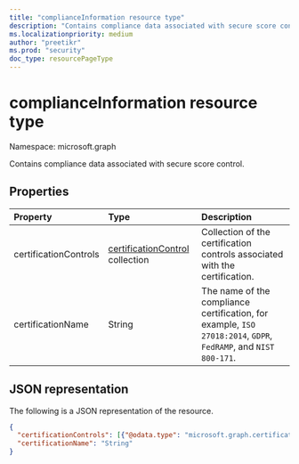 ```yaml
---
title: "complianceInformation resource type"
description: "Contains compliance data associated with secure score control."
ms.localizationpriority: medium
author: "preetikr"
ms.prod: "security"
doc_type: resourcePageType
---
```


# complianceInformation resource type

Namespace: microsoft.graph

Contains compliance data associated with secure score control.

## Properties

|Property |Type |Description |
|:--|:--|:--|
|certificationControls|[certificationControl](certificationcontrol.md) collection|Collection of the certification controls associated with the certification.|
|certificationName|String| The name of the compliance certification, for example, `ISO 27018:2014`, `GDPR`, `FedRAMP`, and `NIST 800-171`. |

## JSON representation

The following is a JSON representation of the resource.

<!-- {
  "blockType": "resource",
  "optionalProperties": [

  ],
  "@odata.type": "microsoft.graph.complianceInformation"
}-->
```json
{
  "certificationControls": [{"@odata.type": "microsoft.graph.certificationControl"}],
  "certificationName": "String"
}
```

<!-- {
  "type": "#page.annotation",
  "description": "complianceInformation resource",
  "keywords": "",
  "section": "documentation",
  "tocPath": ""
}-->
